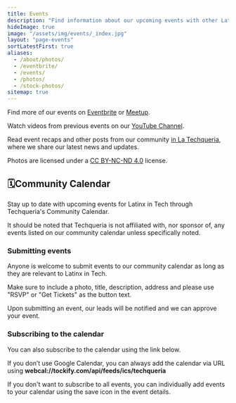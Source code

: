 ```yaml
---
title: Events
description: "Find information about our upcoming events with other Latinx in Tech and subscribe to our community calendar. 🎟"
hideImage: true
image: "/assets/img/events/_index.jpg"
layout: "page-events"
sortLatestFirst: true
aliases:
  - /about/photos/
  - /eventbrite/
  - /events/
  - /photos/
  - /stock-photos/
sitemap: true
---
```


Find more of our events on [Eventbrite](https://techqueria.eventbrite.com) or [Meetup](https://meetup.com/techqueria).

Watch videos from previous events on our [YouTube Channel](https://www.youtube.com/channel/UCUhXR0BOgyqrS1E_Sr4PVjQ).

Read event recaps and other posts from our community [in La Techqueria](/news/), where we share our latest news and updates.

Photos are licensed under a [CC BY-NC-ND 4.0](https://creativecommons.org/licenses/by-nc-nd/4.0/) license.

<h2 id="community-calendar" class="mt-2"><span class="mr-sm">🗓</span>Community Calendar</h2>

Stay up to date with upcoming events for Latinx in Tech through Techqueria's Community Calendar.

It should be noted that Techqueria is not affiliated with, nor sponsor of, any events listed on our community calendar unless specifically noted.

### Submitting events

Anyone is welcome to submit events to our community calendar as long as they are relevant to Latinx in Tech.

Make sure to include a photo, title, description, address and please use "RSVP" or "Get Tickets" as the button text.

Upon submitting an event, our leads will be notified and we can approve your event.

### Subscribing to the calendar

You can also subscribe to the calendar using the link below.

If you don’t use Google Calendar, you can always add the calendar via URL using **webcal://tockify.com/api/feeds/ics/techqueria**

If you don't want to subscribe to all events, you can individually add events to your calendar using the save icon in the event details.
